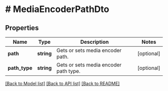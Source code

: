 # # MediaEncoderPathDto

## Properties

Name | Type | Description | Notes
------------ | ------------- | ------------- | -------------
**path** | **string** | Gets or sets media encoder path. | [optional]
**path_type** | **string** | Gets or sets media encoder path type. | [optional]

[[Back to Model list]](../../README.md#models) [[Back to API list]](../../README.md#endpoints) [[Back to README]](../../README.md)
